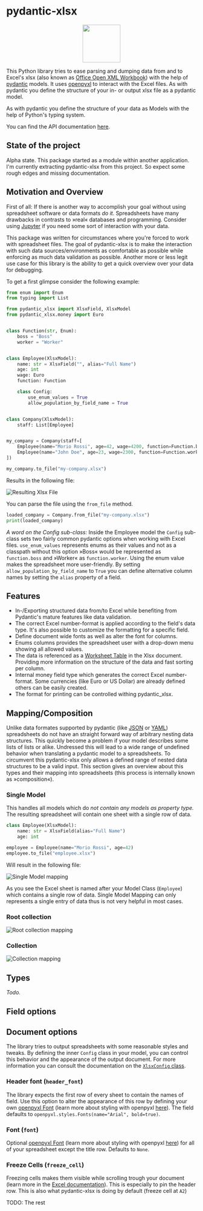 # pydantic-xlsx

 <p align="center">
  <img width="100" src="./misc/logo.png">
</p>

This Python library tries to ease parsing and dumping data from and to Excel's xlsx (also known as [Office Open XML Workbook](https://en.wikipedia.org/wiki/Office_Open_XML)) with the help of [pydantic](https://pydantic-docs.helpmanual.io/) models. It uses [openpyxl](https://openpyxl.readthedocs.io/) to interact with the Excel files. As with pydantic you define the structure of your in- or output xlsx file as a pydantic model. 

As with pydantic you define the structure of your data as Models with the help of Python's typing system.

You can find the API documentation [here](https://72nd.github.io/pydantic-xlsx/pydantic_xlsx.html).

## State of the project

Alpha state. This package started as a module within another application. I'm currently extracting pydantic-xlsx from this project. So expect some rough edges and missing documentation.


## Motivation and Overview

First of all: If there is another way to accomplish your goal without using spreadsheet software or data formats _do it._ Spreadsheets have many drawbacks in contrasts to »real« databases and programming. Consider using [Jupyter](https://jupyter.org/) if you need some sort of interaction with your data.

This package was written for circumstances where you're forced to work with spreadsheet files. The goal of pydantic-xlsx is to make the interaction with such data sources/environments as comfortable as possible while enforcing as much data validation as possible. Another more or less legit use case for this library is the ability to get a quick overview over your data for debugging.


To get a first glimpse consider the following example:

```python
from enum import Enum
from typing import List

from pydantic_xlsx import XlsxField, XlsxModel
from pydantic_xlsx.money import Euro


class Function(str, Enum):
	boss = "Boss"
	worker = "Worker"


class Employee(XlsxModel):
	name: str = XlsxField("", alias="Full Name")
	age: int
	wage: Euro
	function: Function

    class Config:
        use_enum_values = True
        allow_population_by_field_name = True


class Company(XlsxModel):
	staff: List[Employee]


my_company = Company(staff=[
	Employee(name="Morio Rossi", age=42, wage=4200, function=Function.boss),
	Employee(name="John Doe", age=23, wage=2300, function=Function.worker)
])

my_company.to_file("my-company.xlsx")
```

Results in the following file:

![Resulting Xlsx File](misc/example.png)

You can parse the file using the `from_file` method.

```python
loaded_company = Company.from_file("my-company.xlsx")
print(loaded_company)
```

_A word on the Config sub-class:_ Inside the Employee model the `Config` sub-class sets two fairly common pydantic options when working with Excel files. `use_enum_values` represents enums as their values and not as a classpath without this option »Boss« would be represented as `function.boss` and »Worker« as `function.worker`. Using the enum value makes the spreadsheet more user-friendly. By setting `allow_population_by_field_name` to `True` you can define alternative column names by setting the `alias` property of a field.


## Features

- In-/Exporting structured data from/to Excel while benefiting from Pydantic's mature features like data validation.
- The correct Excel number-format is applied according to the field's data type. It's also possible to customize the formatting for a specific field.
- Define document wide fonts as well as alter the font for columns.
- Enums columns provides the spreadsheet user with a drop-down menu showing all allowed values.
- The data is referenced as a [Worksheet Table](https://support.microsoft.com/en-us/office/overview-of-excel-tables-7ab0bb7d-3a9e-4b56-a3c9-6c94334e492c) in the Xlsx document. Providing more information on the structure of the data and fast sorting per column.
- Internal money field type which generates the correct Excel number-format. Some currencies (like Euro or US Dollar) are already defined others can be easily created.
- The format for printing can be controlled withing pydantic_xlsx.


## Mapping/Composition

Unlike data formates supported by pydantic (like [JSON](https://en.wikipedia.org/wiki/JSON) or [YAML](https://en.wikipedia.org/wiki/YAML)) spreadsheets do not have an straight forward way of arbitrary nesting data structures. This quickly become a problem if your model describes some lists of lists or alike. Undressed this will lead to a wide range of undefined behavior when translating a pydantic model to a spreadsheets. To circumvent this pydantic-xlsx only allows a defined range of nested data structures to be a valid input. This section gives an overview about this types and their mapping into spreadsheets (this process is internally known as »composition«).


### Single Model

This handles all models which do _not contain any models as property type._ The resulting spreadsheet will contain one sheet with a single row of data.

```python 
class Employee(XlsxModel):
	name: str = XlsxField(alias="Full Name")
	age: int

employee = Employee(name="Morio Rossi", age=42)
employee.to_file("employee.xlsx")
```

Will result in the following file:

![Single Model mapping](misc/mapping-01.svg)

As you see the Excel sheet is named after your Model Class (`Employee`) which contains a single row of data. Single Model Mapping can only represents a single entry of data thus is not very helpful in most cases.


### Root collection

![Root collection mapping](misc/mapping-02.svg)


### Collection
 
![Collection mapping](misc/mapping-03.svg)


## Types

_Todo._


## Field options


## Document options

The library tries to output spreadsheets with some reasonable styles and tweaks. By defining the inner `Config` class in your model, you can control this behavior and the appearance of the output document. For more information you can consult the documentation on the [`XlsxConfig` class](https://72nd.github.io/pydantic-xlsx/pydantic_xlsx/config.html#XlsxConfig).


### Header font (`header_font`)

The library expects the first row of every sheet to contain the names of field. Use this option to alter the appearance of this row by defining your own [openpyxl Font](https://openpyxl.readthedocs.io/en/stable/api/openpyxl.styles.fonts.html) (learn more about styling with openpyxl [here](https://openpyxl.readthedocs.io/en/stable/styles.html)). The field defaults to `openpyxl.styles.Fonts(name="Arial", bold=true)`.


### Font (`font`)

Optional [openpyxl Font](https://openpyxl.readthedocs.io/en/stable/api/openpyxl.styles.fonts.html) (learn more about styling with openpyxl [here](https://openpyxl.readthedocs.io/en/stable/styles.html)) for all of your spreadsheet except the title row. Defaults to `None`.


### Freeze Cells (`freeze_cell`)

Freezing cells makes them visible while scrolling trough your document (learn more in the [Excel documentation](https://support.microsoft.com/en-us/office/freeze-panes-to-lock-rows-and-columns-dab2ffc9-020d-4026-8121-67dd25f2508f)). This is especially to pin the header row. This is also what pydantic-xlsx is doing by default (freeze cell at `A2`) 

TODO: The rest
